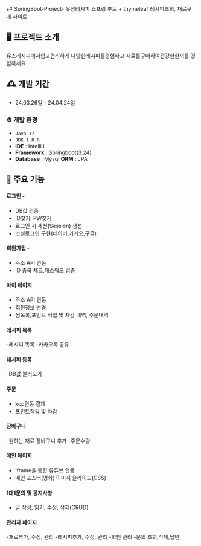s# SpringBoot-Project- 유성레시피
스프링 부트 + thymeleaf 레시피조회, 재료구매 사이트


## 🖥️ 프로젝트 소개
유스레시피에서쉽고편리하게
다양한레시피를경험하고
재료를구매하여건강한한끼를
경험하세요
<br>

## 🕰️ 개발 기간
* 24.03.26일 - 24.04.24일

### ⚙️ 개발 환경
- `Java 17`
- `JDK 1.8.0`
- **IDE** : IntelliJ
- **Framework** : Springboot(3.24)
- **Database** : Mysql
 **ORM** : JPA

## 📌 주요 기능
#### 로그인 - 
- DB값 검증
- ID찾기, PW찾기
- 로그인 시 세션(Session) 생성
- 소셜로그인 구현(네이버,카카오,구글)
#### 회원가입 - 
- 주소 API 연동
- ID 중복 체크,패스워드 검증

#### 마이 페이지 
- 주소 API 연동
- 회원정보 변경
- 찜목록,포인트 적립 및 차감 내역, 주문내역

#### 레시피 목록
-레시피 목록
-카카오톡 공유

#### 레시피 등록
-DB값 불러오기

#### 주문
- kcp연동 결제
- 포인트적립 및 차감

#### 장바구니
-원하는 재료 장바구니 추가
-주문수량 


#### 메인 페이지 
- Iframe을 통한 유튜브 연동
- 메인 포스터(영화) 이미지 슬라이드(CSS)
  
#### 1대1문의 및 공지사항
- 글 작성, 읽기, 수정, 삭제(CRUD)

#### 관리자 페이지 
-재료추가, 수정, 관리
-레시피추가, 수정, 관리
-회원 관리
-문의 조회,삭제,답변
